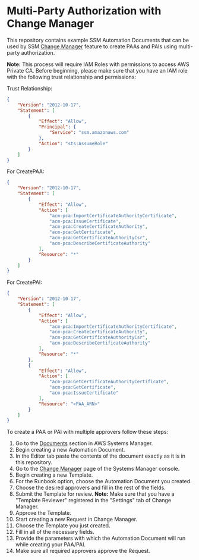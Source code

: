 # Multi-Party Authorization with Change Manager

This repository contains example SSM Automation Documents that can be used by SSM [Change Manager](https://docs.aws.amazon.com/systems-manager/latest/userguide/change-manager.html) feature to create PAAs and PAIs using multi-party authorization.

**Note:** This process will require IAM Roles with permissions to access AWS Private CA. Before beginning, please make sure that you have an IAM role with the following trust relationship and permissions:

Trust Relationship:
```json
{
    "Version": "2012-10-17",
    "Statement": [
        {
            "Effect": "Allow",
            "Principal": {
                "Service": "ssm.amazonaws.com"
            },
            "Action": "sts:AssumeRole"
        }
    ]
}
```

For CreatePAA:
```json
{
    "Version": "2012-10-17",
    "Statement": [
        {
            "Effect": "Allow",
            "Action": [
                "acm-pca:ImportCertificateAuthorityCertificate",
                "acm-pca:IssueCertificate",
                "acm-pca:CreateCertificateAuthority",
                "acm-pca:GetCertificate",
                "acm-pca:GetCertificateAuthorityCsr",
                "acm-pca:DescribeCertificateAuthority"
            ],
            "Resource": "*"
        }
    ]
}
```

For CreatePAI:
```json
{
    "Version": "2012-10-17",
    "Statement": [
        {
            "Effect": "Allow",
            "Action": [
                "acm-pca:ImportCertificateAuthorityCertificate",
                "acm-pca:CreateCertificateAuthority",
                "acm-pca:GetCertificateAuthorityCsr",
                "acm-pca:DescribeCertificateAuthority"
            ],
            "Resource": "*"
        },
        {
            "Effect": "Allow",
            "Action": [
                "acm-pca:GetCertificateAuthorityCertificate",
                "acm-pca:GetCertificate",
                "acm-pca:IssueCertificate"
            ],
            "Resource": "<PAA_ARN>"
        }
    ]
}
```

To create a PAA or PAI with multiple approvers follow these steps:
1. Go to the [Documents](https://console.aws.amazon.com/systems-manager/documents) section in AWS Systems Manager.
2. Begin creating a new Automation Document.
3. In the Editor tab paste the contents of the document exactly as it is in this repository.
4. Go to the [Change Manager](https://console.aws.amazon.com/systems-manager/change-manager) page of the Systems Manager console.
5. Begin creating a new Template.
6. For the Runbook option, choose the Automation Document you created.
7. Choose the desired approvers and fill in the rest of the fields.
8. Submit the Template for review. **Note:** Make sure that you have a "Template Reviewer" registered in the "Settings" tab of Change Manager.
9. Approve the Template.
10. Start creating a new Request in Change Manager.
11. Choose the Template you just created.
12. Fill in all of the necessary fields.
13. Provide the parameters with which the Automation Document will run while creating your PAA/PAI.
14. Make sure all required approvers approve the Request.
